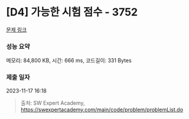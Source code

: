 # [D4] 가능한 시험 점수 - 3752 

[문제 링크](https://swexpertacademy.com/main/code/problem/problemDetail.do?contestProbId=AWHPkqBqAEsDFAUn) 

### 성능 요약

메모리: 84,800 KB, 시간: 666 ms, 코드길이: 331 Bytes

### 제출 일자

2023-11-17 16:18



> 출처: SW Expert Academy, https://swexpertacademy.com/main/code/problem/problemList.do
